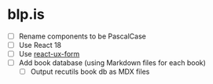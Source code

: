 # blp.is

- [ ] Rename components to be PascalCase
- [ ] Use React 18
- [ ] Use [react-ux-form](https://github.com/swan-io/react-ux-form)
- [ ] Add book database (using Markdown files for each book)
  - [ ] Output recutils book db as MDX files

